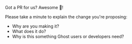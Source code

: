 Got a PR for us? Awesome 🎊!

Please take a minute to explain the change you're proposing:

- Why are you making it?
- What does it do?
- Why is this something Ghost users or developers need?